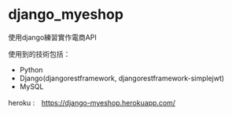 # django_myeshop
使用django練習實作電商API

使用到的技術包括：
+ Python
+ Django(djangorestframework, djangorestframework-simplejwt)
+ MySQL

heroku :　https://django-myeshop.herokuapp.com/ <br>

